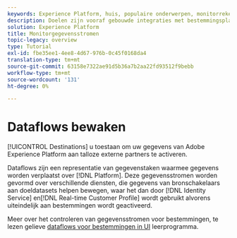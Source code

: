 ```yaml
---
keywords: Experience Platform, huis, populaire onderwerpen, monitorrekeningen, monitordataflows, dataflows, bestemmingen
description: Doelen zijn vooraf gebouwde integraties met bestemmingsplatforms die het mogelijk maken gegevens van Adobe Experience Platform naadloos in te schakelen. U kunt bestemmingen gebruiken om uw bekende en onbekende gegevens voor kanaalmarketing campagnes, e-mailcampagnes, gerichte reclame, en vele andere gebruiksgevallen te activeren.
solution: Experience Platform
title: Monitorgegevensstromen
topic-legacy: overview
type: Tutorial
exl-id: fbe35ee1-4ee8-4d67-976b-0c45f0168da4
translation-type: tm+mt
source-git-commit: 63158e7322ae91d5b36a7b2aa22fd93512f9bebb
workflow-type: tm+mt
source-wordcount: '131'
ht-degree: 0%

---
```


# Dataflows bewaken

[!UICONTROL Destinations] u toestaan om uw gegevens van Adobe Experience Platform aan talloze externe partners te activeren.

Dataflows zijn een representatie van gegevenstaken waarmee gegevens worden verplaatst over [!DNL Platform]. Deze gegevensstromen worden gevormd over verschillende diensten, die gegevens van bronschakelaars aan doeldatasets helpen bewegen, waar het dan door [!DNL Identity Service] en[!DNL Real-time Customer Profile] wordt gebruikt alvorens uiteindelijk aan bestemmingen wordt geactiveerd.

Meer over het controleren van gegevensstromen voor bestemmingen, te lezen gelieve [dataflows voor bestemmingen in UI](../../dataflows/ui/monitor-destinations.md) leerprogramma.
